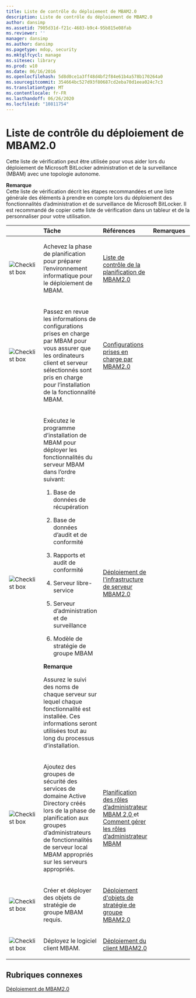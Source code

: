 ```yaml
---
title: Liste de contrôle du déploiement de MBAM2.0
description: Liste de contrôle du déploiement de MBAM2.0
author: dansimp
ms.assetid: 7905d31d-f21c-4683-b9c4-95b815e08fab
ms.reviewer: ''
manager: dansimp
ms.author: dansimp
ms.pagetype: mdop, security
ms.mktglfcycl: manage
ms.sitesec: library
ms.prod: w10
ms.date: 06/16/2016
ms.openlocfilehash: 5d8d0ce1a3ff48d4bf2f84e61b4a578b170264a0
ms.sourcegitcommit: 354664bc527d93f80687cd2eba70d1eea024c7c3
ms.translationtype: MT
ms.contentlocale: fr-FR
ms.lasthandoff: 06/26/2020
ms.locfileid: "10811754"
---
```

# Liste de contrôle du déploiement de MBAM2.0


Cette liste de vérification peut être utilisée pour vous aider lors du déploiement de Microsoft BitLocker administration et de la surveillance (MBAM) avec une topologie autonome.

**Remarque**  
Cette liste de vérification décrit les étapes recommandées et une liste générale des éléments à prendre en compte lors du déploiement des fonctionnalités d’administration et de surveillance de Microsoft BitLocker. Il est recommandé de copier cette liste de vérification dans un tableur et de la personnaliser pour votre utilisation.



<table>
<colgroup>
<col width="25%" />
<col width="25%" />
<col width="25%" />
<col width="25%" />
</colgroup>
<thead>
<tr class="header">
<th align="left"></th>
<th align="left">Tâche</th>
<th align="left">Références</th>
<th align="left">Remarques</th>
</tr>
</thead>
<tbody>
<tr class="odd">
<td align="left"><img src="images/checklistbox.gif" alt="Checklist box" /></td>
<td align="left"><p>Achevez la phase de planification pour préparer l’environnement informatique pour le déploiement de MBAM.</p></td>
<td align="left"><p><a href="mbam-20-planning-checklist-mbam-2.md" data-raw-source="[MBAM 2.0 Planning Checklist](mbam-20-planning-checklist-mbam-2.md)">Liste de contrôle de la planification de MBAM2.0</a></p></td>
<td align="left"><p></p></td>
</tr>
<tr class="even">
<td align="left"><img src="images/checklistbox.gif" alt="Checklist box" /></td>
<td align="left"><p>Passez en revue les informations de configurations prises en charge par MBAM pour vous assurer que les ordinateurs client et serveur sélectionnés sont pris en charge pour l’installation de la fonctionnalité MBAM.</p></td>
<td align="left"><p><a href="mbam-20-supported-configurations-mbam-2.md" data-raw-source="[MBAM 2.0 Supported Configurations](mbam-20-supported-configurations-mbam-2.md)">Configurations prises en charge par MBAM2.0</a></p></td>
<td align="left"><p></p></td>
</tr>
<tr class="odd">
<td align="left"><img src="images/checklistbox.gif" alt="Checklist box" /></td>
<td align="left"><p>Exécutez le programme d’installation de MBAM pour déployer les fonctionnalités du serveur MBAM dans l’ordre suivant:</p>
<ol>
<li><p>Base de données de récupération</p></li>
<li><p>Base de données d’audit et de conformité</p></li>
<li><p>Rapports et audit de conformité</p></li>
<li><p>Serveur libre-service</p></li>
<li><p>Serveur d’administration et de surveillance</p></li>
<li><p>Modèle de stratégie de groupe MBAM</p></li>
</ol>
<div class="alert">
<strong>Remarque</strong><br/><p>Assurez le suivi des noms de chaque serveur sur lequel chaque fonctionnalité est installée. Ces informations seront utilisées tout au long du processus d’installation.</p>
</div>
<div>

</div></td>
<td align="left"><p><a href="deploying-the-mbam-20-server-infrastructure-mbam-2.md" data-raw-source="[Deploying the MBAM 2.0 Server Infrastructure](deploying-the-mbam-20-server-infrastructure-mbam-2.md)">Déploiement de l'infrastructure de serveur MBAM2.0</a></p></td>
<td align="left"><p></p></td>
</tr>
<tr class="even">
<td align="left"><img src="images/checklistbox.gif" alt="Checklist box" /></td>
<td align="left"><p>Ajoutez des groupes de sécurité des services de domaine Active Directory créés lors de la phase de planification aux groupes d’administrateurs de fonctionnalités de serveur local MBAM appropriés sur les serveurs appropriés.</p></td>
<td align="left"><p><a href="planning-for-mbam-20-administrator-roles-mbam-2.md" data-raw-source="[Planning for MBAM 2.0 Administrator Roles](planning-for-mbam-20-administrator-roles-mbam-2.md)">Planification des rôles d’administrateur MBAM 2,0 </a> et <a href="how-to-manage-mbam-administrator-roles-mbam-2.md" data-raw-source="[How to Manage MBAM Administrator Roles](how-to-manage-mbam-administrator-roles-mbam-2.md)"> Comment gérer les rôles d’administrateur MBAM</a></p></td>
<td align="left"><p></p></td>
</tr>
<tr class="odd">
<td align="left"><img src="images/checklistbox.gif" alt="Checklist box" /></td>
<td align="left"><p>Créer et déployer des objets de stratégie de groupe MBAM requis.</p></td>
<td align="left"><p><a href="deploying-mbam-20-group-policy-objects-mbam-2.md" data-raw-source="[Deploying MBAM 2.0 Group Policy Objects](deploying-mbam-20-group-policy-objects-mbam-2.md)">Déploiement d'objets de stratégie de groupe MBAM2.0</a></p></td>
<td align="left"><p></p></td>
</tr>
<tr class="even">
<td align="left"><img src="images/checklistbox.gif" alt="Checklist box" /></td>
<td align="left"><p>Déployez le logiciel client MBAM.</p></td>
<td align="left"><p><a href="deploying-the-mbam-20-client-mbam-2.md" data-raw-source="[Deploying the MBAM 2.0 Client](deploying-the-mbam-20-client-mbam-2.md)">Déploiement du client MBAM2.0</a></p></td>
<td align="left"><p></p></td>
</tr>
</tbody>
</table>



## Rubriques connexes


[Déploiement de MBAM2.0](deploying-mbam-20-mbam-2.md)









